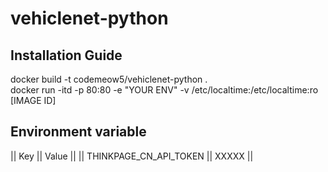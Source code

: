 # vehiclenet-python

## Installation Guide

docker build -t codemeow5/vehiclenet-python .  
docker run -itd -p 80:80 -e "YOUR ENV" -v /etc/localtime:/etc/localtime:ro [IMAGE ID]  

## Environment variable

|| Key || Value ||
|| THINKPAGE\_CN\_API\_TOKEN || XXXXX ||
